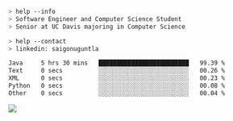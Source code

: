 ```bash
> help --info
> Software Engineer and Computer Science Student
> Senior at UC Davis majoring in Computer Science
```

```bash
> help --contact
> linkedin: saigonuguntla
```

<!--START_SECTION:waka-->

```txt
Java     5 hrs 30 mins   █████████████████████████   99.39 %
Text     0 secs          ░░░░░░░░░░░░░░░░░░░░░░░░░   00.26 %
XML      0 secs          ░░░░░░░░░░░░░░░░░░░░░░░░░   00.23 %
Python   0 secs          ░░░░░░░░░░░░░░░░░░░░░░░░░   00.08 %
Other    0 secs          ░░░░░░░░░░░░░░░░░░░░░░░░░   00.04 %
```

<!--END_SECTION:waka-->

![](https://komarev.com/ghpvc/?username=saigonu&color=6A8AFF)
